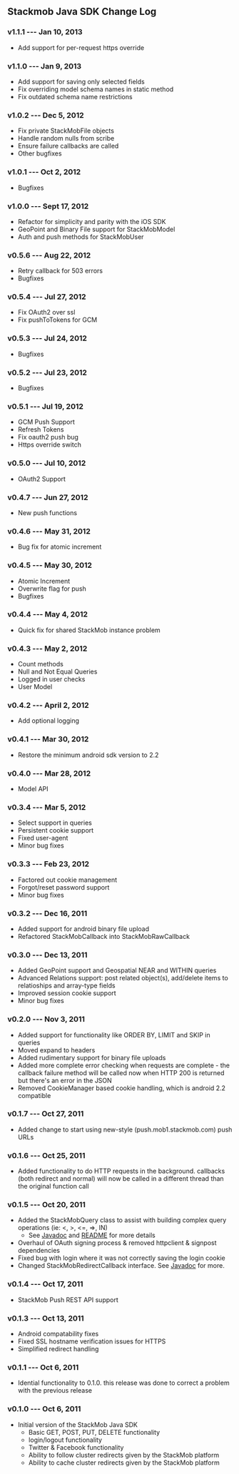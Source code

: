 ## Stackmob Java SDK Change Log

### v1.1.1 --- Jan 10, 2013
* Add support for per-request https override

### v1.1.0 --- Jan 9, 2013
* Add support for saving only selected fields
* Fix overriding model schema names in static method
* Fix outdated schema name restrictions

### v1.0.2 --- Dec 5, 2012
* Fix private StackMobFile objects
* Handle random nulls from scribe
* Ensure failure callbacks are called
* Other bugfixes

### v1.0.1 --- Oct 2, 2012
* Bugfixes

### v1.0.0 --- Sept 17, 2012
* Refactor for simplicity and parity with the iOS SDK
* GeoPoint and Binary File support for StackMobModel
* Auth and push methods for StackMobUser

### v0.5.6 --- Aug 22, 2012
* Retry callback for 503 errors
* Bugfixes

### v0.5.4 --- Jul 27, 2012
* Fix OAuth2 over ssl
* Fix pushToTokens for GCM

### v0.5.3 --- Jul 24, 2012
* Bugfixes

### v0.5.2 --- Jul 23, 2012
* Bugfixes

### v0.5.1 --- Jul 19, 2012
* GCM Push Support
* Refresh Tokens
* Fix oauth2 push bug
* Https override switch

### v0.5.0 --- Jul 10, 2012
* OAuth2 Support

### v0.4.7 --- Jun 27, 2012
* New push functions

### v0.4.6 --- May 31, 2012
* Bug fix for atomic increment

### v0.4.5 --- May 30, 2012
* Atomic Increment
* Overwrite flag for push
* Bugfixes

### v0.4.4 --- May 4, 2012
* Quick fix for shared StackMob instance problem

### v0.4.3 --- May 2, 2012
* Count methods
* Null and Not Equal Queries
* Logged in user checks
* User Model

### v0.4.2 --- April 2, 2012
* Add optional logging

### v0.4.1 --- Mar 30, 2012
* Restore the minimum android sdk version to 2.2

### v0.4.0 --- Mar 28, 2012
* Model API

### v0.3.4 --- Mar 5, 2012
* Select support in queries
* Persistent cookie support
* Fixed user-agent
* Minor bug fixes

### v0.3.3 --- Feb 23, 2012
* Factored out cookie management
* Forgot/reset password support
* Minor bug fixes

### v0.3.2 --- Dec 16, 2011
* Added support for android binary file upload
* Refactored StackMobCallback into StackMobRawCallback

### v0.3.0 --- Dec 13, 2011
* Added GeoPoint support and Geospatial NEAR and WITHIN queries
* Advanced Relations support: post related object(s), add/delete items to relatioships and array-type fields
* Improved session cookie support
* Minor bug fixes

### v0.2.0 --- Nov 3, 2011
* Added support for functionality like ORDER BY, LIMIT and SKIP in queries
* Moved expand to headers
* Added rudimentary support for binary file uploads
* Added more complete error checking when requests are complete - the callback failure method will be called now when HTTP 200 is returned but there's an error in the JSON
* Removed CookieManager based cookie handling, which is android 2.2 compatible

### v0.1.7 --- Oct 27, 2011
* Added change to start using new-style (push.mob1.stackmob.com) push URLs

### v0.1.6 --- Oct 25, 2011
* Added functionality to do HTTP requests in the background. callbacks (both redirect and normal) will now be called in a different thread than the original function call

### v0.1.5 --- Oct 20, 2011
* Added the StackMobQuery class to assist with building complex query operations (ie: <, >, <=, =>, IN)
	* See [Javadoc](http://stackmob.github.com/stackmob-java-client-sdk/javadoc/0.1.5/apidocs) and [README](https://github.com/stackmob/stackmob-java-client-sdk/blob/master/README.md) for more details
* Overhaul of OAuth signing process & removed httpclient & signpost dependencies
* Fixed bug with login where it was not correctly saving the login cookie
* Changed StackMobRedirectCallback interface. See [Javadoc](http://stackmob.github.com/stackmob-java-client-sdk/javadoc/0.1.5/apidocs/com/stackmob/sdk/callback/StackMobRedirectedCallback.html) for more.

### v0.1.4 ---  Oct 17, 2011
* StackMob Push REST API support

### v0.1.3 --- Oct 13, 2011
* Android compatability fixes
* Fixed SSL hostname verification issues for HTTPS
* Simplified redirect handling

### v0.1.1 --- Oct 6, 2011
* Idential functionality to 0.1.0. this release was done to correct a problem with the previous release

### v0.1.0 --- Oct 6, 2011
* Initial version of the StackMob Java SDK
  * Basic GET, POST, PUT, DELETE functionality
  * login/logout functionality
  * Twitter & Facebook functionality
  * Ability to follow cluster redirects given by the StackMob platform
  * Ability to cache cluster redirects given by the StackMob platform



